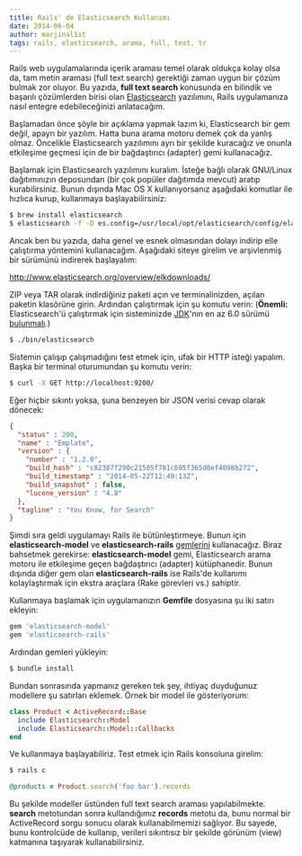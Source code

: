 ```yaml
---
title: Rails' de Elasticsearch Kullanımı
date: 2014-06-04
author: marjinal1st
tags: rails, elasticsearch, arama, full, text, tr
---
```


Rails web uygulamalarında içerik araması temel olarak oldukça kolay olsa da, tam metin araması (full text search) gerektiği zaman uygun bir çözüm bulmak zor oluyor. Bu yazıda, **full text search** konusunda en bilindik ve başarılı çözümlerden birisi olan [Elasticsearch](http://www.elasticsearch.org/) yazılımını, Rails uygulamanıza nasıl entegre edebileceğinizi anlatacağım.

Başlamadan önce şöyle bir açıklama yapmak lazım ki, Elasticsearch bir gem değil, apayrı bir yazılım. Hatta buna arama motoru demek çok da yanlış olmaz. Öncelikle Elasticsearch yazılımını ayrı bir şekilde kuracağız ve onunla etkileşime geçmesi için de bir bağdaştırıcı (adapter) gemi kullanacağız.

Başlamak için Elasticsearch yazılımını kuralım. İsteğe bağlı olarak GNU/Linux dağıtımınızın deposundan (bir çok popüler dağıtımda mevcut) aratıp kurabilirsiniz. Bunun dışında Mac OS X kullanıyorsanız aşağıdaki komutlar ile hızlıca kurup, kullanmaya başlayabilirsiniz:

```bash
$ brew install elasticsearch
$ elasticsearch -f -D es.config=/usr/local/opt/elasticsearch/config/elasticsearch.yml
```

Ancak ben bu yazıda, daha genel ve esnek olmasından dolayı indirip elle çalıştırma yöntemini kullanacağım. Aşağıdaki siteye girelim ve arşivlenmiş bir sürümünü indirerek başlayalım:

http://www.elasticsearch.org/overview/elkdownloads/

ZIP veya TAR olarak indirdiğiniz paketi açın ve terminalinizden, açılan paketin klasörüne girin. Ardından çalıştırmak için şu komutu verin: (**Önemli:** Elasticsearch'ü çalıştırmak için sisteminizde [JDK](http://www.oracle.com/technetwork/java/javase/downloads/index.html?ssSourceSiteId=otnjp)'nın en az 6.0 sürümü [bulunmalı](http://www.elasticsearch.org/guide/en/elasticsearch/hadoop/current/requirements.html#requirements-jdk).)

```bash
$ ./bin/elasticsearch
```

Sistemin çalışıp çalışmadığını test etmek için, ufak bir HTTP isteği yapalım. Başka bir terminal oturumundan şu komutu verin:

```bash
$ curl -X GET http://localhost:9200/
```

Eğer hiçbir sıkıntı yoksa, şuna benzeyen bir JSON verisi cevap olarak dönecek:

```json
{
  "status" : 200,
  "name" : "Emplate",
  "version" : {
    "number" : "1.2.0",
    "build_hash" : "c82387f290c21505f781c695f365d0ef4098b272",
    "build_timestamp" : "2014-05-22T12:49:13Z",
    "build_snapshot" : false,
    "lucene_version" : "4.8"
  },
  "tagline" : "You Know, for Search"
}
```

Şimdi sıra geldi uygulamayı Rails ile bütünleştirmeye. Bunun için **elasticsearch-model** ve **elasticsearch-rails** [gemlerini](https://github.com/elasticsearch/elasticsearch-rails) kullanacağız. Biraz bahsetmek gerekirse: **elasticsearch-model** gemi, Elasticsearch arama motoru ile etkileşime geçen bağdaştırıcı (adapter) kütüphanedir. Bunun dışında diğer gem olan **elasticsearch-rails** ise Rails'de kullanımı kolaylaştırmak için ekstra araçlara (Rake görevleri vs.) sahiptir.

Kullanmaya başlamak için uygulamanızın **Gemfile** dosyasına şu iki satırı ekleyin:

```ruby
gem 'elasticsearch-model'
gem 'elasticsearch-rails'
```

Ardından gemleri yükleyin:

```bash
$ bundle install
```

Bundan sonrasında yapmanız gereken tek şey, ihtiyaç duyduğunuz modellere şu satırları eklemek. Örnek bir model ile gösteriyorum:

```ruby
class Product < ActiveRecord::Base
  include Elasticsearch::Model
  include Elasticsearch::Model::Callbacks
end
```

Ve kullanmaya başlayabiliriz. Test etmek için Rails konsoluna girelim:

```bash
$ rails c
```

```ruby
@products = Product.search('foo bar').records
```

Bu şekilde modeller üstünden full text search araması yapılabilmekte. **search** metotundan sonra kullandığımız **records** metotu da, bunu normal bir ActiveRecord sorgu sonucu olarak kullanabilmemizi sağlıyor. Bu sayede, bunu kontrolcüde de kullanıp, verileri sıkıntısız bir şekilde görünüm (view) katmanına taşıyarak kullanabilirsiniz.
